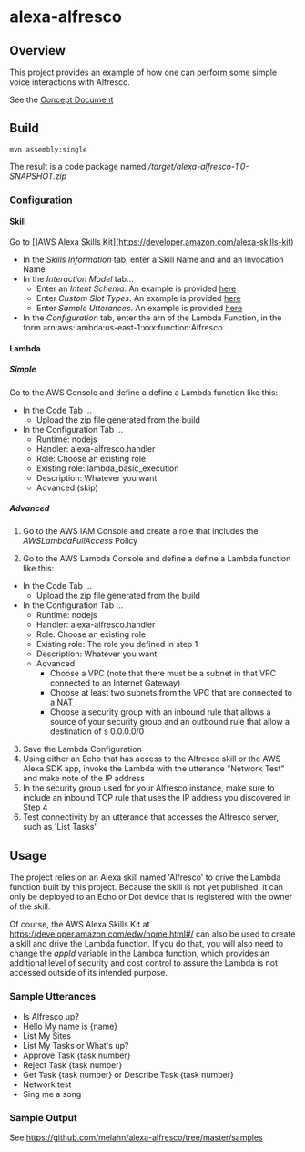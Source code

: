 # alexa-alfresco

## Overview

This project provides an example of how one can perform some simple voice interactions
with Alfresco.

See the [Concept Document](https://github.com/melahn/alexa-alfresco/blob/master/Alexa%20Alfresco%20Concept.pdf) 

## Build
```
mvn assembly:single

```
The result is a code package named */target/alexa-alfresco-1.0-SNAPSHOT.zip*

### Configuration

#### Skill

Go to []AWS Alexa Skills Kit](https://developer.amazon.com/alexa-skills-kit)

* In the *Skills Information* tab, enter a Skill Name and and an Invocation Name 
* In the *Interaction Model* tab...
  * Enter an *Intent Schema*.   An example is provided [here](./config/intent-schema.json)
  * Enter *Custom Slot Types*.   An example is provided [here](./config/slot-types.txt)
  * Enter *Sample Utterances*.  An example is provided [here](./config/sample-utterances.txt)
* In the *Configuration* tab, enter the arn of the Lambda Function, in the form arn:aws:lambda:us-east-1:xxx:function:Alfresco

#### Lambda

##### Simple

Go to the AWS Console and define a define a Lambda function like this:

* In the Code Tab ...
  * Upload the zip file generated from the build
* In the Configuration Tab ...
  * Runtime: nodejs
  * Handler: alexa-alfresco.handler 
  * Role: Choose an existing role
  * Existing role: lambda_basic_execution
  * Description: Whatever you want
  * Advanced (skip)

##### Advanced

1. Go to the AWS IAM Console and create a role that includes the *AWSLambdaFullAccess* Policy

2. Go to the AWS Lambda Console and define a define a Lambda function like this:
* In the Code Tab ...
  * Upload the zip file generated from the build
* In the Configuration Tab ...
  * Runtime: nodejs
  * Handler: alexa-alfresco.handler 
  * Role: Choose an existing role
  * Existing role: The role you defined in step 1
  * Description: Whatever you want
  * Advanced
    * Choose a VPC (note that there must be a subnet in that VPC connected to an Internet Gateway)
    * Choose at least two subnets from the VPC that are connected to a NAT
    * Choose a security group with an inbound rule that allows a source of your security group and an outbound rule that allow a destination of s 0.0.0.0/0
3. Save the Lambda Configuration
4. Using either an Echo that has access to the Alfresco skill or the AWS Alexa SDK app, invoke the Lambda with the utterance "Network Test" and make note of the 
IP address
5. In the security group used for your Alfresco instance, make sure to include an inbound TCP rule that uses the IP address you discovered
in Step 4
6. Test connectivity by an utterance that accesses the Alfresco server, such as 'List Tasks'


## Usage

The project relies on an Alexa skill named 'Alfresco' to drive the Lambda function built by this project.  Because the 
skill is not yet published, it can only be deployed to an Echo or Dot device that is registered with the owner of the skill. 

Of course, the AWS Alexa Skills Kit at https://developer.amazon.com/edw/home.html#/ can also be used to create a skill and drive
the Lambda function.   If you do that, you will also need to change the 
*appId* variable in the Lambda function, which provides an additional level of security and cost control to assure the Lambda is not accessed
outside of its intended purpose.

### Sample Utterances

* Is Alfresco up?
* Hello My name is {name}
* List My Sites
* List My Tasks or What's up?
* Approve Task {task number}
* Reject Task {task number}
* Get Task {task number} or Describe Task {task number}
* Network test
* Sing me a song

### Sample Output

See https://github.com/melahn/alexa-alfresco/tree/master/samples

